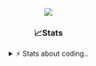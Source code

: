 <div align="center">
  
<p align="center">
  <img src="https://lanyard.cnrad.dev/api/1018290650602553364" />
</p>

### 📈Stats
<details>
    <summary> ⚡ Stats about coding.. </> </summary>
    <br/>

<!--START_SECTION:waka-->
![Code Time](http://img.shields.io/badge/Code%20Time-180%20hrs%2046%20mins-blue)

![Profile Views](http://img.shields.io/badge/Profile%20Views-4-blue)

**🐱 My GitHub Data** 

> 📦 816.5 kB Used in GitHub's Storage 
 > 
> 🏆 21 Contributions in the Year 2025
 > 
> 💼 Opted to Hire
 > 
> 📜 4 Public Repositories 
 > 
> 🔑 11 Private Repositories 
 > 
**I'm an Early 🐤** 

```text
🌞 Morning                27 commits          ██░░░░░░░░░░░░░░░░░░░░░░░   07.42 % 
🌆 Daytime                174 commits         ████████████░░░░░░░░░░░░░   47.80 % 
🌃 Evening                125 commits         █████████░░░░░░░░░░░░░░░░   34.34 % 
🌙 Night                  38 commits          ███░░░░░░░░░░░░░░░░░░░░░░   10.44 % 
```
📅 **I'm Most Productive on Sunday** 

```text
Monday                   23 commits          ██░░░░░░░░░░░░░░░░░░░░░░░   06.32 % 
Tuesday                  45 commits          ███░░░░░░░░░░░░░░░░░░░░░░   12.36 % 
Wednesday                45 commits          ███░░░░░░░░░░░░░░░░░░░░░░   12.36 % 
Thursday                 58 commits          ████░░░░░░░░░░░░░░░░░░░░░   15.93 % 
Friday                   44 commits          ███░░░░░░░░░░░░░░░░░░░░░░   12.09 % 
Saturday                 65 commits          ████░░░░░░░░░░░░░░░░░░░░░   17.86 % 
Sunday                   84 commits          ██████░░░░░░░░░░░░░░░░░░░   23.08 % 
```


📊 **This Week I Spent My Time On** 

```text
🕑︎ Time Zone: Europe/Berlin

💬 Programming Languages: 
TypeScript               8 hrs 22 mins       ██████████████░░░░░░░░░░░   54.65 % 
Other                    3 hrs 29 mins       ██████░░░░░░░░░░░░░░░░░░░   22.81 % 
Lua                      1 hr 22 mins        ██░░░░░░░░░░░░░░░░░░░░░░░   09.01 % 
JavaScript               41 mins             █░░░░░░░░░░░░░░░░░░░░░░░░   04.53 % 
Text                     23 mins             █░░░░░░░░░░░░░░░░░░░░░░░░   02.57 % 

🔥 Editors: 
VS Code                  15 hrs 19 mins      █████████████████████████   100.00 % 

🐱‍💻 Projects: 
panel.iced.ro            8 hrs 59 mins       ███████████████░░░░░░░░░░   58.66 % 
Unknown Project          4 hrs 18 mins       ███████░░░░░░░░░░░░░░░░░░   28.14 % 
server-side              40 mins             █░░░░░░░░░░░░░░░░░░░░░░░░   04.39 % 
ddasdsaa                 29 mins             █░░░░░░░░░░░░░░░░░░░░░░░░   03.26 % 
iced-project             22 mins             █░░░░░░░░░░░░░░░░░░░░░░░░   02.45 % 

💻 Operating System: 
Windows                  15 hrs 19 mins      █████████████████████████   100.00 % 
```

**I Mostly Code in JavaScript** 

```text
JavaScript               7 repos             ████████░░░░░░░░░░░░░░░░░   30.43 % 
Lua                      6 repos             ███████░░░░░░░░░░░░░░░░░░   26.09 % 
Python                   3 repos             ███░░░░░░░░░░░░░░░░░░░░░░   13.04 % 
TypeScript               2 repos             ██░░░░░░░░░░░░░░░░░░░░░░░   08.70 % 
HTML                     1 repo              █░░░░░░░░░░░░░░░░░░░░░░░░   04.35 % 
```




 Last Updated on 16/03/2025 23:38:35 UTC
<!--END_SECTION:waka-->
</details>
